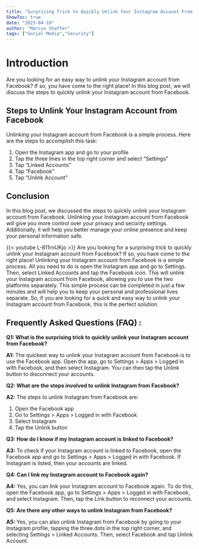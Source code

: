 ```yaml
---
title: "Surprising Trick to Quickly Unlink Your Instagram Account From Facebook!"
ShowToc: true 
date: "2023-04-19"
author: "Marcus Shaffer" 
tags: ["Social Media","Security"]
---
```

# Introduction

Are you looking for an easy way to unlink your Instagram account from Facebook? If so, you have come to the right place! In this blog post, we will discuss the steps to quickly unlink your Instagram account from Facebook. 

## Steps to Unlink Your Instagram Account from Facebook

Unlinking your Instagram account from Facebook is a simple process. Here are the steps to accomplish this task: 

1. Open the Instagram app and go to your profile 
2. Tap the three lines in the top right corner and select “Settings” 
3. Tap “Linked Accounts” 
4. Tap “Facebook” 
5. Tap “Unlink Account” 

## Conclusion

In this blog post, we discussed the steps to quickly unlink your Instagram account from Facebook. Unlinking your Instagram account from Facebook will give you more control over your privacy and security settings. Additionally, it will help you better manage your online presence and keep your personal information safe.

{{< youtube L-811rnUKjo >}} 
Are you looking for a surprising trick to quickly unlink your Instagram account from Facebook? If so, you have come to the right place! Unlinking your Instagram account from Facebook is a simple process. All you need to do is open the Instagram app and go to Settings. Then, select Linked Accounts and tap the Facebook icon. This will unlink your Instagram account from Facebook, allowing you to use the two platforms separately. This simple process can be completed in just a few minutes and will help you to keep your personal and professional lives separate. So, if you are looking for a quick and easy way to unlink your Instagram account from Facebook, this is the perfect solution.

## Frequently Asked Questions (FAQ) :
**Q1: What is the surprising trick to quickly unlink your Instagram account from Facebook?**

**A1:** The quickest way to unlink your Instagram account from Facebook is to use the Facebook app. Open the app, go to Settings > Apps > Logged in with Facebook, and then select Instagram. You can then tap the Unlink button to disconnect your accounts. 

**Q2: What are the steps involved to unlink Instagram from Facebook?**

**A2:** The steps to unlink Instagram from Facebook are: 
1. Open the Facebook app
2. Go to Settings > Apps > Logged in with Facebook
3. Select Instagram
4. Tap the Unlink button 

**Q3: How do I know if my Instagram account is linked to Facebook?**

**A3:** To check if your Instagram account is linked to Facebook, open the Facebook app and go to Settings > Apps > Logged in with Facebook. If Instagram is listed, then your accounts are linked. 

**Q4: Can I link my Instagram account to Facebook again?**

**A4:** Yes, you can link your Instagram account to Facebook again. To do this, open the Facebook app, go to Settings > Apps > Logged in with Facebook, and select Instagram. Then, tap the Link button to reconnect your accounts. 

**Q5: Are there any other ways to unlink Instagram from Facebook?**

**A5:** Yes, you can also unlink Instagram from Facebook by going to your Instagram profile, tapping the three dots in the top right corner, and selecting Settings > Linked Accounts. Then, select Facebook and tap Unlink Account.


